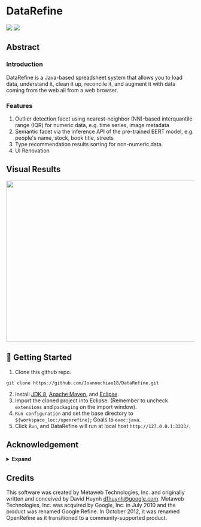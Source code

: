 # DataRefine

![](https://img.shields.io/badge/JDK-8-blueviolet)
![](https://img.shields.io/badge/Java-17-blue)

## Abstract
### Introduction

DataRefine is a Java-based spreadsheet system that allows you to load data, understand it,
clean it up, reconcile it, and augment it with data coming from
the web all from a web browser.

### Features 
1.  Outlier detection facet using nearest-neighbor (NN)-based interquantile range (IQR) for numeric data, e.g. time series, image metadata
2.  Semantic facet via the inference API of the pre-trained BERT model, e.g. people's name, stock, book title, streets
3.  Type recommendation results sorting for non-numeric data
4.  UI Renovation


## Visual Results
<p align="center">
  <a href="#">
    <img src="https://user-images.githubusercontent.com/84509949/203006750-56a8181b-1ccc-4e14-a007-a73486f69111.jpg" width="700" height="430"/>
  </a>
</p>

## 🔨 Getting Started 

1. Clone this github repo. 
```
git clone https://github.com/Joannechiao18/DataRefine.git
```
2. Install [JDK 8](https://jdk.java.net), [Apache Maven](https://maven.apache.org/), and [Eclipse](https://www.eclipse.org/downloads/).
3. Import the cloned project into Eclipse. (Remember to uncheck `extensions` and `packaging` on the import window).
4. `Run configuration` and set the base directory to `${workspace_loc:/openrefine}`; Goals to `exec:java`. 
5. Click `Run`, and DataRefine will run at local host `http://127.0.0.1:3333/`. 

## Acknowledgement

<details><summary> <b>Expand</b> </summary>
https://github.com/OpenRefine/OpenRefine
</details>

## Credits

This software was created by Metaweb Technologies, Inc. and originally written
and conceived by David Huynh <dfhuynh@google.com>. Metaweb Technologies, Inc.
was acquired by Google, Inc. in July 2010 and the product was renamed Google Refine.
In October 2012, it was renamed OpenRefine as it transitioned to a
community-supported product.

